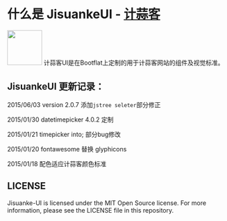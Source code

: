 # 什么是 JisuankeUI - [计蒜客](http://www.jisuanke.com/)

<img src="http://i.imgur.com/255qNTL.png" width="80" height="80"/>
计蒜客UI是在Bootflat上定制的用于计蒜客网站的组件及视觉标准。

## JisuankeUI 更新记录：

2015/06/03 version 2.0.7 添加`jstree seleter`部分修正

2015/01/30 datetimepicker 4.0.2 定制

2015/01/21 timepicker into; 部分bug修改

2015/01/20 fontawesome 替换 glyphicons

2015/01/18 配色适应计蒜客颜色标准


## LICENSE

Jisuanke-UI is licensed under the MIT Open Source license. For more information, please see the LICENSE file in this repository.
